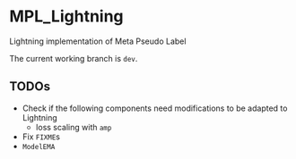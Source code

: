 # MPL_Lightning
Lightning implementation of Meta Pseudo Label

The current working branch is `dev`.


## TODOs
* Check if the following components need modifications to be adapted to Lightning
  * loss scaling with `amp`
* Fix `FIXME`s
* `ModelEMA`